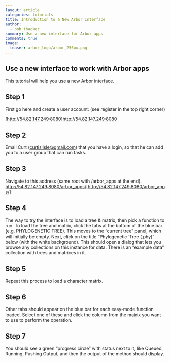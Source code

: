 ```yaml
---
layout: article
categories: tutorials
title: Introduction to a New Arbor Interface
author:
  - bob_thacker
summary: Use a new interface for Arbor apps
comments: true
image:
  teaser: arbor_logo/arbor_256px.png
---
```


## Use a new interface to work with Arbor apps

This tutorial will help you use a new Arbor interface.

## Step 1

First go here and create a user account: (see register in the top right corner)

[http://54.82.147.249:8080]http://54.82.147.249:8080

## Step 2

Email Curt (curtislisle@gmail.com) that you have a login, so that he can add you to a user group that can run tasks.

## Step 3

Navigate to this address (same root with /arbor_apps at the end).  
http://54.82.147.249:8080/arbor_apps/[http://54.82.147.249:8080/arbor_apps/]

## Step 4

The way to try the interface is to load a tree & matrix, then pick a function to run.   To load the tree and matrix, click the tabs at the bottom of the blue bar (e.g. PHYLOGENETIC TREE).  This moves to the “current tree” panel, which will initially be empty.  Next, click on the title “Phylogenetic ‘Tree (.phy)” below (with the white background).  This should open a dialog that lets you browse any collections on this instance for data.  There is an “example data” collection with trees and matrices in it.   

## Step 5

Repeat this process to load a character matrix.

## Step 6

Other tabs should appear on the blue bar for each easy-mode function loaded.  Select one of these and click the column from the matrix you want to use to perform the operation.  

## Step 7

You should see a green “progress circle” with status next to it, like Queued, Running, Pushing Output, and then the output of the method should display.

